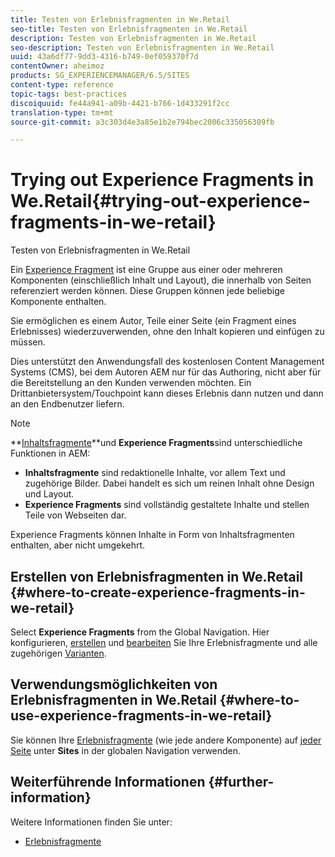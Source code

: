 ```yaml
---
title: Testen von Erlebnisfragmenten in We.Retail
seo-title: Testen von Erlebnisfragmenten in We.Retail
description: Testen von Erlebnisfragmenten in We.Retail
seo-description: Testen von Erlebnisfragmenten in We.Retail
uuid: 43a6df77-9dd3-4316-b749-0ef059370f7d
contentOwner: aheimoz
products: SG_EXPERIENCEMANAGER/6.5/SITES
content-type: reference
topic-tags: best-practices
discoiquuid: fe44a941-a09b-4421-b766-1d433291f2cc
translation-type: tm+mt
source-git-commit: a3c303d4e3a85e1b2e794bec2006c335056309fb

---
```



# Trying out Experience Fragments in We.Retail{#trying-out-experience-fragments-in-we-retail}

Testen von Erlebnisfragmenten in We.Retail

Ein [Experience Fragment](/help/sites-authoring/experience-fragments.md) ist eine Gruppe aus einer oder mehreren Komponenten (einschließlich Inhalt und Layout), die innerhalb von Seiten referenziert werden können. Diese Gruppen können jede beliebige Komponente enthalten.

Sie ermöglichen es einem Autor, Teile einer Seite (ein Fragment eines Erlebnisses) wiederzuverwenden, ohne den Inhalt kopieren und einfügen zu müssen.

Dies unterstützt den Anwendungsfall des kostenlosen Content Management Systems (CMS), bei dem Autoren AEM nur für das Authoring, nicht aber für die Bereitstellung an den Kunden verwenden möchten. Ein Drittanbietersystem/Touchpoint kann dieses Erlebnis dann nutzen und dann an den Endbenutzer liefern.

>[!NOTE]
>
>**[Inhaltsfragmente](/help/sites-developing/we-retail-content-fragments.md)**und **Experience Fragments**sind unterschiedliche Funktionen in AEM:
>
>* **Inhaltsfragmente** sind redaktionelle Inhalte, vor allem Text und zugehörige Bilder. Dabei handelt es sich um reinen Inhalt ohne Design und Layout.
>* **Experience Fragments** sind vollständig gestaltete Inhalte und stellen Teile von Webseiten dar.
>
>
Experience Fragments können Inhalte in Form von Inhaltsfragmenten enthalten, aber nicht umgekehrt.

## Erstellen von Erlebnisfragmenten in We.Retail {#where-to-create-experience-fragments-in-we-retail}

Select **Experience Fragments** from the Global Navigation. Hier konfigurieren, [erstellen](/help/sites-authoring/experience-fragments.md#creating-an-experience-fragment) und [bearbeiten](/help/sites-authoring/experience-fragments.md#editing-your-experience-fragment) Sie Ihre Erlebnisfragmente und alle zugehörigen [Varianten](/help/sites-authoring/experience-fragments.md#creating-an-experience-fragment-variation).

## Verwendungsmöglichkeiten von Erlebnisfragmenten in We.Retail {#where-to-use-experience-fragments-in-we-retail}

Sie können Ihre [Erlebnisfragmente](/help/sites-authoring/experience-fragments.md#using-your-experience-fragment) (wie jede andere Komponente) auf [jeder Seite](/help/sites-authoring/editing-content.md) unter **Sites** in der globalen Navigation verwenden.

## Weiterführende Informationen {#further-information}

Weitere Informationen finden Sie unter:

* [Erlebnisfragmente](/help/sites-authoring/experience-fragments.md)

